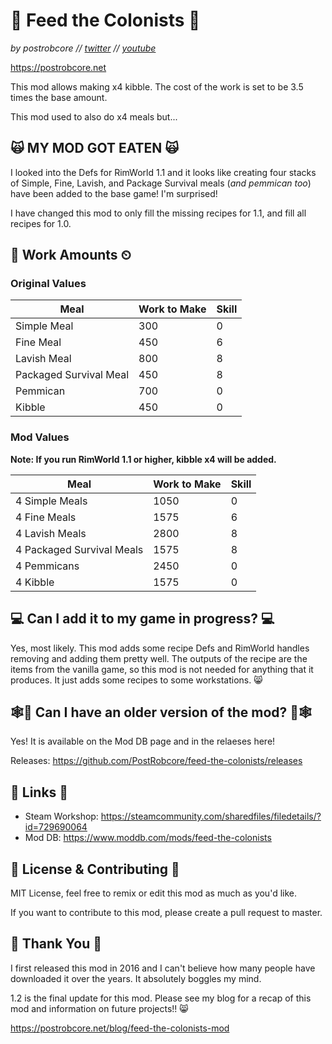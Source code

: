# 🥪 Feed the Colonists 🥪

*by postrobcore // [twitter](https://twitter.com/postrobcore) // [youtube](https://youtube.com/c/postrobcore)*

<https://postrobcore.net>

This mod allows making x4 kibble. The cost of the work is set to be 3.5 times the base amount.

This mod used to also do x4 meals but...

## 🙀 MY MOD GOT EATEN 🙀

I looked into the Defs for RimWorld 1.1 and it looks like creating four stacks of Simple, Fine, Lavish, and Package Survival meals (*and pemmican too*) have been added to the base game! I'm surprised!

I have changed this mod to only fill the missing recipes for 1.1, and fill all recipes for 1.0.

## 🍳 Work Amounts ⏲

### Original Values

|Meal|Work to Make|Skill
|-|-|-
|Simple Meal|300|0
|Fine Meal|450|6
|Lavish Meal|800|8
|Packaged Survival Meal|450|8
|Pemmican|700|0
|Kibble|450|0

### Mod Values

**Note: If you run RimWorld 1.1 or higher, kibble x4 will be added.**

|Meal|Work to Make|Skill
|-|-|-
|4 Simple Meals|1050|0
|4 Fine Meals|1575|6
|4 Lavish Meals|2800|8
|4 Packaged Survival Meals|1575|8
|4 Pemmicans|2450|0
|4 Kibble|1575|0

## 💻 Can I add it to my game in progress? 💻

Yes, most likely. This mod adds some recipe Defs and RimWorld handles removing and adding them pretty well. The outputs of the recipe are the items from the vanilla game, so this mod is not needed for anything that it produces. It just adds some recipes to some workstations. 😸

## 🕸📄 Can I have an older version of the mod? 📄🕸

Yes! It is available on the Mod DB page and in the relaeses here!

Releases: <https://github.com/PostRobcore/feed-the-colonists/releases>

## 🔗 Links 🔗

* Steam Workshop: <https://steamcommunity.com/sharedfiles/filedetails/?id=729690064>
* Mod DB: <https://www.moddb.com/mods/feed-the-colonists>

## 📜 License & Contributing 📜

MIT License, feel free to remix or edit this mod as much as you'd like.

If you want to contribute to this mod, please create a pull request to master.

## 🙌 Thank You 🙌

I first released this mod in 2016 and I can't believe how many people have downloaded it over the years. It absolutely boggles my mind.

1.2 is the final update for this mod. Please see my blog for a recap of this mod and information on future projects!! 😸

<https://postrobcore.net/blog/feed-the-colonists-mod>
